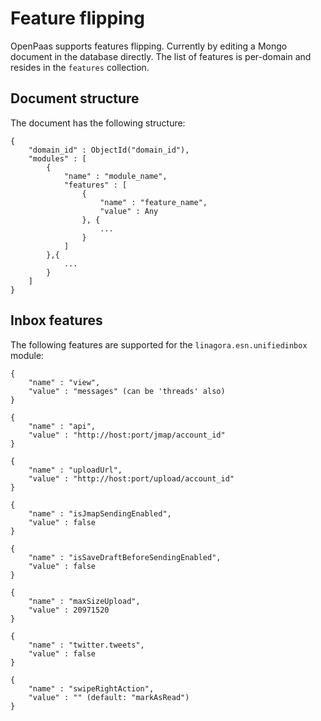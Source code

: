 # Feature flipping

OpenPaas supports features flipping. Currently by editing a Mongo document in the database directly.
The list of features is per-domain and resides in the `features` collection.

## Document structure

The document has the following structure:

```
{
    "domain_id" : ObjectId("domain_id"),
    "modules" : [
        {
            "name" : "module_name",
            "features" : [
                {
                    "name" : "feature_name",
                    "value" : Any
                }, {
                    ...
                }
            ]
        },{
            ...
        }
    ]
}
```

## Inbox features

The following features are supported for the `linagora.esn.unifiedinbox` module:

```
{
    "name" : "view",
    "value" : "messages" (can be 'threads' also)
}
```
```
{
    "name" : "api",
    "value" : "http://host:port/jmap/account_id"
}
```
```
{
    "name" : "uploadUrl",
    "value" : "http://host:port/upload/account_id"
}
```
```
{
    "name" : "isJmapSendingEnabled",
    "value" : false
}
```
```
{
    "name" : "isSaveDraftBeforeSendingEnabled",
    "value" : false
}
```
```
{
    "name" : "maxSizeUpload",
    "value" : 20971520
}
```
```
{
    "name" : "twitter.tweets",
    "value" : false
}
```
```
{
    "name" : "swipeRightAction",
    "value" : "" (default: "markAsRead")
}
```
